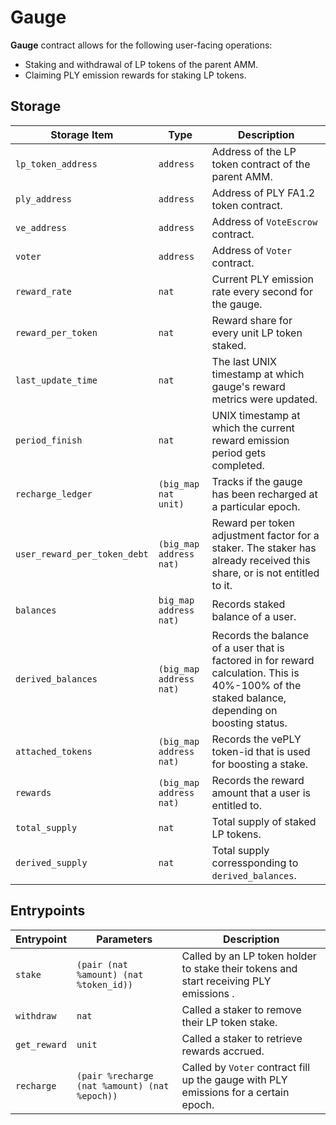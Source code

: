 # Gauge

**Gauge** contract allows for the following user-facing operations:

- Staking and withdrawal of LP tokens of the parent AMM.
- Claiming PLY emission rewards for staking LP tokens.

## Storage

| Storage Item                 | Type                    | Description                                                                                                                                     |
| ---------------------------- | ----------------------- | ----------------------------------------------------------------------------------------------------------------------------------------------- |
| `lp_token_address`           | `address`               | Address of the LP token contract of the parent AMM.                                                                                             |
| `ply_address`                | `address`               | Address of PLY FA1.2 token contract.                                                                                                            |
| `ve_address`                 | `address`               | Address of `VoteEscrow` contract.                                                                                                               |
| `voter`                      | `address`               | Address of `Voter` contract.                                                                                                                    |
| `reward_rate`                | `nat`                   | Current PLY emission rate every second for the gauge.                                                                                           |
| `reward_per_token`           | `nat`                   | Reward share for every unit LP token staked.                                                                                                    |
| `last_update_time`           | `nat`                   | The last UNIX timestamp at which gauge's reward metrics were updated.                                                                           |
| `period_finish`              | `nat`                   | UNIX timestamp at which the current reward emission period gets completed.                                                                      |
| `recharge_ledger`            | `(big_map nat unit)`    | Tracks if the gauge has been recharged at a particular epoch.                                                                                   |
| `user_reward_per_token_debt` | `(big_map address nat)` | Reward per token adjustment factor for a staker. The staker has already received this share, or is not entitled to it.                          |
| `balances`                   | `big_map address nat)`  | Records staked balance of a user.                                                                                                               |
| `derived_balances`           | `(big_map address nat)` | Records the balance of a user that is factored in for reward calculation. This is 40%-100% of the staked balance, depending on boosting status. |
| `attached_tokens`            | `(big_map address nat)` | Records the vePLY token-id that is used for boosting a stake.                                                                                   |
| `rewards`                    | `(big_map address nat)` | Records the reward amount that a user is entitled to.                                                                                           |
| `total_supply`               | `nat`                   | Total supply of staked LP tokens.                                                                                                               |
| `derived_supply`             | `nat`                   | Total supply corressponding to `derived_balances`.                                                                                              |

## Entrypoints

| Entrypoint   | Parameters                                    | Description                                                                            |
| ------------ | --------------------------------------------- | -------------------------------------------------------------------------------------- |
| `stake`      | `(pair (nat %amount) (nat %token_id))`        | Called by an LP token holder to stake their tokens and start receiving PLY emissions . |
| `withdraw`   | `nat`                                         | Called a staker to remove their LP token stake.                                        |
| `get_reward` | `unit`                                        | Called a staker to retrieve rewards accrued.                                           |
| `recharge`   | `(pair %recharge (nat %amount) (nat %epoch))` | Called by `Voter` contract fill up the gauge with PLY emissions for a certain epoch.   |
